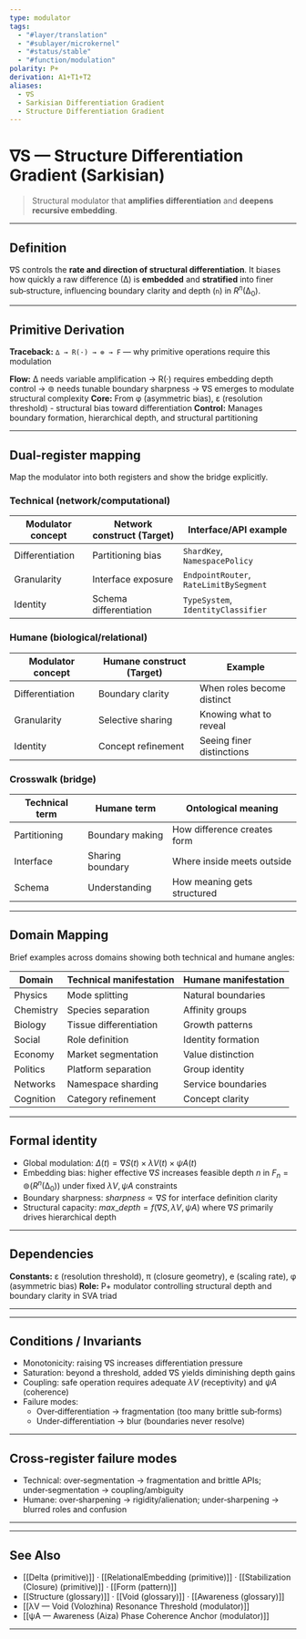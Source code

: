 ```yaml
---
type: modulator
tags:
  - "#layer/translation"
  - "#sublayer/microkernel"
  - "#status/stable"
  - "#function/modulation"
polarity: P+
derivation: A1+T1+T2
aliases:
  - ∇S
  - Sarkisian Differentiation Gradient
  - Structure Differentiation Gradient
---
```


# ∇S — Structure Differentiation Gradient (Sarkisian)

> Structural modulator that **amplifies differentiation** and **deepens recursive embedding**.

---

## Definition

∇S controls the **rate and direction of structural differentiation**.
It biases how quickly a raw difference (∆) is **embedded** and **stratified** into finer sub‑structure, influencing boundary clarity and depth (`n`) in $R^n(∆_0)$.

---

## Primitive Derivation

**Traceback:** `∆ → R(·) → ⊚ → F` — why primitive operations require this modulation

**Flow:** ∆ needs variable amplification → R(·) requires embedding depth control → ⊚ needs tunable boundary sharpness → ∇S emerges to modulate structural complexity
**Core:** From φ (asymmetric bias), ε (resolution threshold) - structural bias toward differentiation
**Control:** Manages boundary formation, hierarchical depth, and structural partitioning

---

## Dual‑register mapping

Map the modulator into both registers and show the bridge explicitly.

### Technical (network/computational)

| Modulator concept | Network construct (Target) | Interface/API example |
|------------------|---------------------------|----------------------|
| Differentiation | Partitioning bias | `ShardKey`, `NamespacePolicy` |
| Granularity | Interface exposure | `EndpointRouter`, `RateLimitBySegment` |
| Identity | Schema differentiation | `TypeSystem`, `IdentityClassifier` |

### Humane (biological/relational)

| Modulator concept | Humane construct (Target) | Example |
|------------------|---------------------------|---------|
| Differentiation | Boundary clarity | When roles become distinct |
| Granularity | Selective sharing | Knowing what to reveal |
| Identity | Concept refinement | Seeing finer distinctions |

### Crosswalk (bridge)

| Technical term | Humane term | Ontological meaning |
|---------------|-------------|-------------------|
| Partitioning | Boundary making | How difference creates form |
| Interface | Sharing boundary | Where inside meets outside |
| Schema | Understanding | How meaning gets structured |

---

## Domain Mapping

Brief examples across domains showing both technical and humane angles:

| Domain | Technical manifestation | Humane manifestation |
|--------|------------------------|---------------------|
| Physics | Mode splitting | Natural boundaries |
| Chemistry | Species separation | Affinity groups |
| Biology | Tissue differentiation | Growth patterns |
| Social | Role definition | Identity formation |
| Economy | Market segmentation | Value distinction |
| Politics | Platform separation | Group identity |
| Networks | Namespace sharding | Service boundaries |
| Cognition | Category refinement | Concept clarity |

---

## Formal identity

- Global modulation: $\Delta(t) = ∇S(t) \times λV(t) \times ψA(t)$
- Embedding bias: higher effective $∇S$ increases feasible depth $n$ in $F_n = ⊚(R^n(∆_0))$ under fixed $λV, ψA$ constraints
- Boundary sharpness: $sharpness \propto ∇S$ for interface definition clarity
- Structural capacity: $max\_depth = f(∇S, λV, ψA)$ where $∇S$ primarily drives hierarchical depth

---

## Dependencies

**Constants:** ε (resolution threshold), π (closure geometry), e (scaling rate), φ (asymmetric bias)
**Role:** P+ modulator controlling structural depth and boundary clarity in SVA triad

---



---

## Conditions / Invariants

- Monotonicity: raising ∇S increases differentiation pressure
- Saturation: beyond a threshold, added ∇S yields diminishing depth gains
- Coupling: safe operation requires adequate $λV$ (receptivity) and $ψA$ (coherence)
- Failure modes:
  - Over‑differentiation → fragmentation (too many brittle sub‑forms)
  - Under‑differentiation → blur (boundaries never resolve)

---

## Cross‑register failure modes

- Technical: over‑segmentation → fragmentation and brittle APIs; under‑segmentation → coupling/ambiguity
- Humane: over‑sharpening → rigidity/alienation; under‑sharpening → blurred roles and confusion

---



---

## See Also

- [[Delta (primitive)]] · [[RelationalEmbedding (primitive)]] · [[Stabilization (Closure) (primitive)]] · [[Form (pattern)]]
- [[Structure (glossary)]] · [[Void (glossary)]] · [[Awareness (glossary)]]
- [[λV — Void (Volozhina) Resonance Threshold (modulator)]]
- [[ψA — Awareness (Aiza) Phase Coherence Anchor (modulator)]]

---

